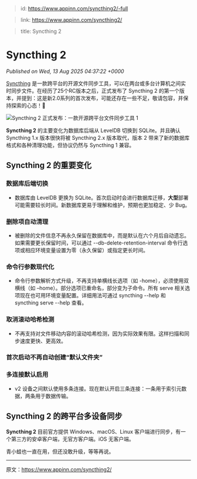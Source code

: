 > id: https://www.appinn.com/syncthing2/-full

> link: https://www.appinn.com/syncthing2/

> title: Syncthing 2

# Syncthing 2
_Published on Wed, 13 Aug 2025 04:37:22 +0000_

[Syncthing](https://www.appinn.com/tag/syncthing/) 是一款跨平台的开源文件同步工具，可以在两台或多台计算机之间实时同步文件。在经历了25个RC版本之后，正式发布了 Syncthing 2 的第一个版本，并提到：这是新2.0系列的首次发布，可能还存在一些不足，敬请包容，并保持探索的心态！🙏

![Syncthing 2 正式发布：一款开源跨平台文件同步工具 1](https://do-cdn.appinn.com/static3/images/2025/08/Copy-of-appinn-homework-2025-08-13T123311.716.jpg "Syncthing 2 正式发布：一款开源跨平台文件同步工具 1")

**Syncthing 2** 的主要变化为数据库后端从 LevelDB 切换到 SQLite。并且确认 Syncthing 1.x 版本很快将被 Syncthing 2.x 版本取代，版本 2 带来了新的数据库格式和各种清理功能，但协议仍然与 Syncthing 1 兼容。

**Syncthing 2** 的重要变化
---------------------

### **数据库后端切换**

-   数据库由 LevelDB 更换为 SQLite。首次启动时会进行数据库迁移，**大型**部署可能需要较长时间。新数据库更易于理解和维护，预期也更加稳定、少 Bug。

### **删除项自动清理**

-   被删除的文件信息不再永久保留在数据库中，而是默认在六个月后自动遗忘。如果需要更长保留时间，可以通过 \--db-delete-retention-interval 命令行选项或相应环境变量设置为零（永久保留）或指定更长时间。

### **命令行参数现代化**

-   命令行参数解析方式升级，不再支持单横线长选项（如 -home），必须使用双横线（如 –home）。部分选项已重命名，部分变为子命令。所有 serve 相关选项现在也可用环境变量配置。详细用法可通过 syncthing --help 和 syncthing serve --help 查看。

### **取消滚动哈希检测**

-   不再支持对文件移动内容的滚动哈希检测，因为实际效果有限。这样扫描和同步速度更快、更高效。

### **首次启动不再自动创建“默认文件夹”**

### **多连接默认启用**

-   v2 设备之间默认使用多条连接。现在默认开启三条连接：一条用于索引元数据，两条用于数据传输。

**Syncthing 2** 的跨平台多设备同步
-------------------------

**Syncthing 2** 目前官方提供 Windows、macOS、Linux 客户端进行同步，有一个第三方的安卓客户端，无官方客户端。iOS 无客户端。

青小蛙也一直在用，但还没敢升级，等等再说。

* * *

原文：https://www.appinn.com/syncthing2/
